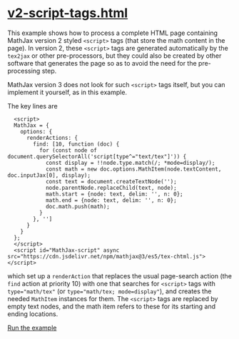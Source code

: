 # [v2-script-tags.html](https://mathjax.github.io/MathJax-demos-web/v2-script-tags.html)

This example shows how to process a complete HTML page containing MathJax version 2 styled `<script>` tags (that store the math content in the page).  In version 2, these `<script>` tags are generated automatically by the `tex2jax` or other pre-processors, but they could also be created by other software that generates the page so as to avoid the need for the pre-processing step.

MathJax version 3 does not look for such `<script>` tags itself, but you can implement it yourself, as in this example.

The key lines are

```
  <script>
  MathJax = {
    options: {
      renderActions: {
        find: [10, function (doc) {
          for (const node of document.querySelectorAll('script[type^="text/tex"]')) {
            const display = !!node.type.match(/; *mode=display/);
            const math = new doc.options.MathItem(node.textContent, doc.inputJax[0], display);
            const text = document.createTextNode('');
            node.parentNode.replaceChild(text, node);
            math.start = {node: text, delim: '', n: 0};
            math.end = {node: text, delim: '', n: 0};
            doc.math.push(math);
          }
        }, '']
      }
    }
  };
  </script>
  <script id="MathJax-script" async src="https://cdn.jsdelivr.net/npm/mathjax@3/es5/tex-chtml.js"></script>
```

which set up a `renderAction` that replaces the usual page-search action (the `find` action at priority 10) with one that searches for `<script>` tags with `type="math/tex"` (or `type="math/tex; mode=display"`), and creates the needed `MathItem` instances for them.  The `<script>` tags are replaced by empty text nodes, and the math item refers to these for its starting and ending locations.

[Run the example](https://mathjax.github.io/MathJax-demos-web/v2-script-tags.html)
